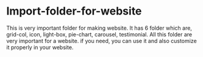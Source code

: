 # Import-folder-for-website
This is very important folder for making website. It has 6 folder which are, grid-col, icon, light-box, pie-chart, carousel, testimonial. All this folder are very important for a website. if you need, you can use it and also customize it properly in your website.
